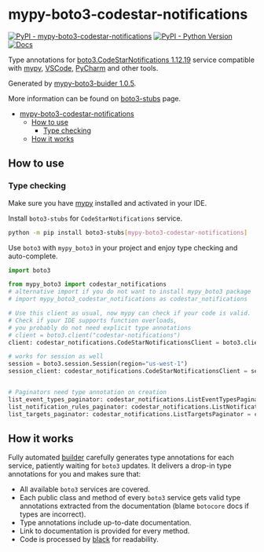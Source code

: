 # mypy-boto3-codestar-notifications

[![PyPI - mypy-boto3-codestar-notifications](https://img.shields.io/pypi/v/mypy-boto3-codestar-notifications.svg?color=blue)](https://pypi.org/project/mypy-boto3-codestar-notifications)
[![PyPI - Python Version](https://img.shields.io/pypi/pyversions/mypy-boto3-codestar-notifications.svg?color=blue)](https://pypi.org/project/mypy-boto3-codestar-notifications)
[![Docs](https://img.shields.io/readthedocs/mypy-boto3-builder.svg?color=blue)](https://mypy-boto3-builder.readthedocs.io/)

Type annotations for
[boto3.CodeStarNotifications 1.12.19](https://boto3.amazonaws.com/v1/documentation/api/1.12.19/reference/services/codestar-notifications.html#CodeStarNotifications) service
compatible with [mypy](https://github.com/python/mypy), [VSCode](https://code.visualstudio.com/),
[PyCharm](https://www.jetbrains.com/pycharm/) and other tools.

Generated by [mypy-boto3-buider 1.0.5](https://github.com/vemel/mypy_boto3_builder).

More information can be found on [boto3-stubs](https://pypi.org/project/boto3-stubs/) page.

- [mypy-boto3-codestar-notifications](#mypy-boto3-codestar-notifications)
  - [How to use](#how-to-use)
    - [Type checking](#type-checking)
  - [How it works](#how-it-works)

## How to use

### Type checking

Make sure you have [mypy](https://github.com/python/mypy) installed and activated in your IDE.

Install `boto3-stubs` for `CodeStarNotifications` service.

```bash
python -m pip install boto3-stubs[mypy-boto3-codestar-notifications]
```

Use `boto3` with `mypy_boto3` in your project and enjoy type checking and auto-complete.

```python
import boto3

from mypy_boto3 import codestar_notifications
# alternative import if you do not want to install mypy_boto3 package
# import mypy_boto3_codestar_notifications as codestar_notifications

# Use this client as usual, now mypy can check if your code is valid.
# Check if your IDE supports function overloads,
# you probably do not need explicit type annotations
# client = boto3.client("codestar-notifications")
client: codestar_notifications.CodeStarNotificationsClient = boto3.client("codestar-notifications")

# works for session as well
session = boto3.session.Session(region="us-west-1")
session_client: codestar_notifications.CodeStarNotificationsClient = session.client("codestar-notifications")


# Paginators need type annotation on creation
list_event_types_paginator: codestar_notifications.ListEventTypesPaginator = client.get_paginator("list_event_types")
list_notification_rules_paginator: codestar_notifications.ListNotificationRulesPaginator = client.get_paginator("list_notification_rules")
list_targets_paginator: codestar_notifications.ListTargetsPaginator = client.get_paginator("list_targets")
```

## How it works

Fully automated [builder](https://github.com/vemel/mypy_boto3_builder) carefully generates
type annotations for each service, patiently waiting for `boto3` updates. It delivers
a drop-in type annotations for you and makes sure that:

- All available `boto3` services are covered.
- Each public class and method of every `boto3` service gets valid type annotations
  extracted from the documentation (blame `botocore` docs if types are incorrect).
- Type annotations include up-to-date documentation.
- Link to documentation is provided for every method.
- Code is processed by [black](https://github.com/psf/black) for readability.
